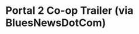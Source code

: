 <!--
id: 1093650282
link: http://tumblr.atmos.org/post/1093650282/portal-2-co-op-trailer-via-bluesnewsdotcom
slug: portal-2-co-op-trailer-via-bluesnewsdotcom
date: Thu Sep 09 2010 14:56:49 GMT-0700 (PDT)
publish: 2010-09-09
tags: 
title: Portal 2 Co-op Trailer (via BluesNewsDotCom)
-->


Portal 2 Co-op Trailer (via BluesNewsDotCom)
============================================



